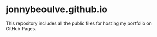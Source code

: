 # jonnybeoulve.github.io

This repository includes all the public files for hosting my portfolio on GitHub Pages.
